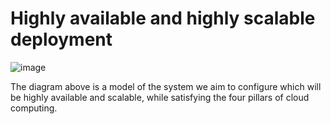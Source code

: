 # Highly available and highly scalable deployment 

![image](https://user-images.githubusercontent.com/110176257/186891839-7834e82b-5f2f-4d5e-a288-22e0d6508d92.png)

The diagram above is a model of the system we aim to configure which will be highly available and scalable, while satisfying the four pillars of cloud computing.

